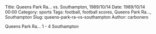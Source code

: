 Title: Queens Park Ra… vs. Southampton, 1989/10/14
Date: 1989/10/14 00:00
Category: sports
Tags: football, football scores, Queens Park Ra…, Southampton
Slug: queens-park-ra-vs-southampton
Author: carbonero


Queens Park Ra… 1 - 4 Southampton
